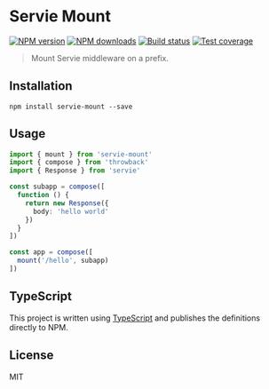 # Servie Mount

[![NPM version][npm-image]][npm-url]
[![NPM downloads][downloads-image]][downloads-url]
[![Build status][travis-image]][travis-url]
[![Test coverage][coveralls-image]][coveralls-url]

> Mount Servie middleware on a prefix.

## Installation

```
npm install servie-mount --save
```

## Usage

```ts
import { mount } from 'servie-mount'
import { compose } from 'throwback'
import { Response } from 'servie'

const subapp = compose([
  function () {
    return new Response({
      body: 'hello world'
    })
  }
])

const app = compose([
  mount('/hello', subapp)
])
```

## TypeScript

This project is written using [TypeScript](https://github.com/Microsoft/TypeScript) and publishes the definitions directly to NPM.

## License

MIT

[npm-image]: https://img.shields.io/npm/v/servie-mount.svg?style=flat
[npm-url]: https://npmjs.org/package/servie-mount
[downloads-image]: https://img.shields.io/npm/dm/servie-mount.svg?style=flat
[downloads-url]: https://npmjs.org/package/servie-mount
[travis-image]: https://img.shields.io/travis/blakeembrey/node-servie-mount.svg?style=flat
[travis-url]: https://travis-ci.org/blakeembrey/node-servie-mount
[coveralls-image]: https://img.shields.io/coveralls/blakeembrey/node-servie-mount.svg?style=flat
[coveralls-url]: https://coveralls.io/r/blakeembrey/node-servie-mount?branch=master
